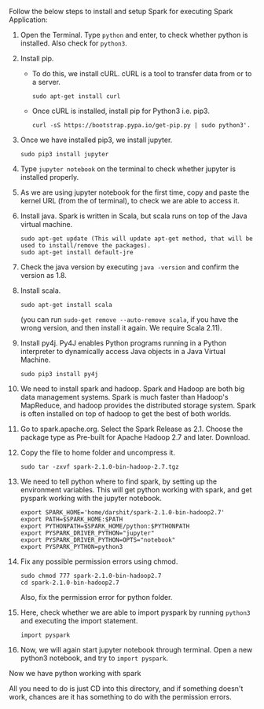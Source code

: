 Follow the below steps to install and setup Spark for executing Spark Application:

1. Open the Terminal. Type ```python``` and enter, to check whether python is installed. Also check for ```python3```.

2. Install pip.
    - To do this, we install cURL. cURL is a tool to transfer data from or to a server.
        ```
		sudo apt-get install curl
	    ```
	- Once cURL is installed, install pip for Python3 i.e. pip3.
	   ```
	   curl -sS https://bootstrap.pypa.io/get-pip.py | sudo python3'.
	   ```

3. Once we have installed pip3, we install jupyter.
    ```
    sudo pip3 install jupyter
    ```

4. Type ```jupyter notebook``` on the terminal to check whether jupyter is installed properly. 

5. As we are using jupyter notebook for the first time, copy and paste the kernel URL (from the of terminal), to check we are able to access it.

6. Install java. Spark is written in Scala, but scala runs on top of the Java virtual machine.
    ```
    sudo apt-get update (This will update apt-get method, that will be used to install/remove the packages).
    sudo apt-get install default-jre
    ```

7. Check the java version by executing ```java -version``` and confirm the version as 1.8.

8. Install scala.
    ```
	sudo apt-get install scala
	```
	(you can run ```sudo-get remove --auto-remove scala```, if you have the wrong version, and then install it again. We require Scala 2.11).

9. Install py4j. Py4J enables Python programs running in a Python interpreter to dynamically access Java objects in a Java Virtual Machine.
    ```
    sudo pip3 install py4j
    ```
	
10. We need to install spark and hadoop. Spark and Hadoop are both big data management systems. Spark is much faster than Hadoop's MapReduce, and hadoop provides the distributed storage system. Spark is often installed on top of hadoop to get the best of both worlds.

11. Go to spark.apache.org. Select the Spark Release as 2.1. Choose the package type as Pre-built for Apache Hadoop 2.7 and later. Download.

12. Copy the file to home folder and uncompress it.
    ```
    sudo tar -zxvf spark-2.1.0-bin-hadoop-2.7.tgz
    ```

13. We need to tell python where to find spark, by setting up the environment variables. This will get python working with spark, and get pyspark working with the jupyter notebook.
    ```
    export SPARK_HOME='home/darshit/spark-2.1.0-bin-hadoop2.7'
    export PATH=$SPARK_HOME:$PATH
    export PYTHONPATH=$SPARK_HOME/python:$PYTHONPATH
    export PYSPARK_DRIVER_PYTHON="jupyter"
    export PYSPARK_DRIVER_PYTHON=OPTS="notebook"
    export PYSPARK_PYTHON=python3
    ```

14. Fix any possible permission errors using chmod.
    ```
    sudo chmod 777 spark-2.1.0-bin-hadoop2.7
    cd spark-2.1.0-bin-hadoop2.7
    ```

    Also, fix the permission error for python folder.

15. Here, check whether we are able to import pyspark by running ```python3``` and executing the import statement.
    ```
    import pyspark
    ```

16. Now, we will again start jupyter notebook through terminal. Open a new python3 notebook, and try to ```import pyspark```.

Now we have python working with spark

All you need to do is just CD into this directory, and if something doesn't work, chances are it has something to do with the permission errors.

